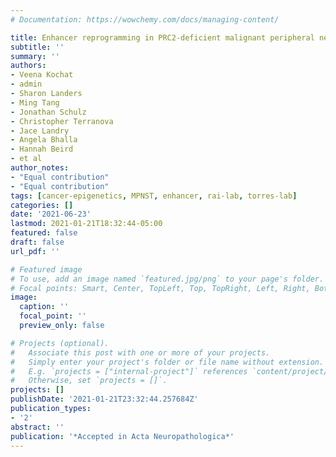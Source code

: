 ```yaml
---
# Documentation: https://wowchemy.com/docs/managing-content/

title: Enhancer reprogramming in PRC2-deficient malignant peripheral nerve sheath tumors induces a targetable de-differentiated state
subtitle: ''
summary: ''
authors:
- Veena Kochat
- admin
- Sharon Landers
- Ming Tang
- Jonathan Schulz
- Christopher Terranova
- Jace Landry
- Angela Bhalla
- Hannah Beird
- et al
author_notes:
- "Equal contribution"
- "Equal contribution"
tags: [cancer-epigenetics, MPNST, enhancer, rai-lab, torres-lab]
categories: []
date: '2021-06-23'
lastmod: 2021-01-21T18:32:44-05:00
featured: false
draft: false
url_pdf: ''

# Featured image
# To use, add an image named `featured.jpg/png` to your page's folder.
# Focal points: Smart, Center, TopLeft, Top, TopRight, Left, Right, BottomLeft, Bottom, BottomRight.
image:
  caption: ''
  focal_point: ''
  preview_only: false

# Projects (optional).
#   Associate this post with one or more of your projects.
#   Simply enter your project's folder or file name without extension.
#   E.g. `projects = ["internal-project"]` references `content/project/deep-learning/index.md`.
#   Otherwise, set `projects = []`.
projects: []
publishDate: '2021-01-21T23:32:44.257684Z'
publication_types:
- '2'
abstract: ''
publication: '*Accepted in Acta Neuropathologica*'
---
```

